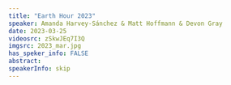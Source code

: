 ```yaml
---
title: "Earth Hour 2023"
speaker: Amanda Harvey-Sánchez & Matt Hoffmann & Devon Gray
date: 2023-03-25
videosrc: zSkwJEq7I3Q
imgsrc: 2023_mar.jpg
has_speker_info: FALSE
abstract: 
speakerInfo: skip
---
```

